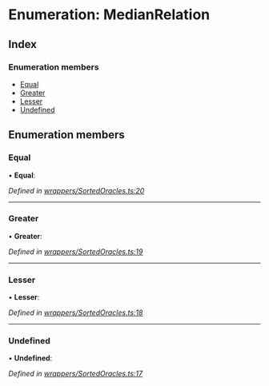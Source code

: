 # Enumeration: MedianRelation

## Index

### Enumeration members

* [Equal](_wrappers_sortedoracles_.medianrelation.md#equal)
* [Greater](_wrappers_sortedoracles_.medianrelation.md#greater)
* [Lesser](_wrappers_sortedoracles_.medianrelation.md#lesser)
* [Undefined](_wrappers_sortedoracles_.medianrelation.md#undefined)

## Enumeration members

###  Equal

• **Equal**:

*Defined in [wrappers/SortedOracles.ts:20](https://github.com/medhak1/celo-monorepo/blob/master/packages/sdk/contractkit/src/wrappers/SortedOracles.ts#L20)*

___

###  Greater

• **Greater**:

*Defined in [wrappers/SortedOracles.ts:19](https://github.com/medhak1/celo-monorepo/blob/master/packages/sdk/contractkit/src/wrappers/SortedOracles.ts#L19)*

___

###  Lesser

• **Lesser**:

*Defined in [wrappers/SortedOracles.ts:18](https://github.com/medhak1/celo-monorepo/blob/master/packages/sdk/contractkit/src/wrappers/SortedOracles.ts#L18)*

___

###  Undefined

• **Undefined**:

*Defined in [wrappers/SortedOracles.ts:17](https://github.com/medhak1/celo-monorepo/blob/master/packages/sdk/contractkit/src/wrappers/SortedOracles.ts#L17)*

